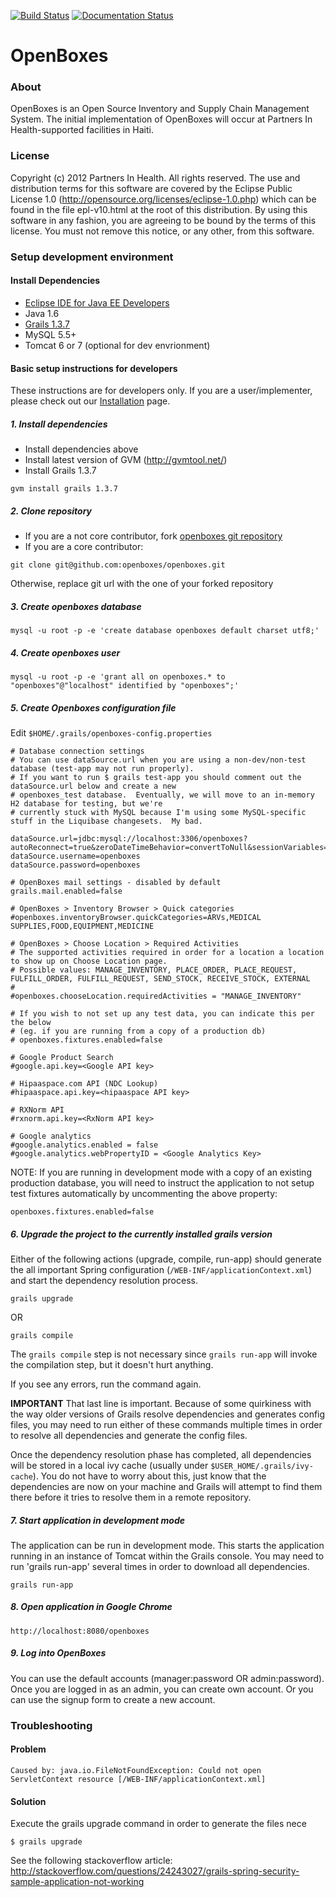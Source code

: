 [![Build Status](https://travis-ci.org/openboxes/openboxes.svg?branch=master)](https://travis-ci.org/openboxes/openboxes)
[![Documentation Status](https://readthedocs.org/projects/openboxes/badge/?version=latest)](https://readthedocs.org/projects/openboxes/?badge=latest)

OpenBoxes
=========

### About

OpenBoxes is an Open Source Inventory and Supply Chain Management System. The initial implementation of OpenBoxes will occur at Partners In Health-supported facilities in Haiti.

### License

Copyright (c) 2012 Partners In Health.  All rights reserved.
The use and distribution terms for this software are covered by the
Eclipse Public License 1.0 (http://opensource.org/licenses/eclipse-1.0.php)
which can be found in the file epl-v10.html at the root of this distribution.
By using this software in any fashion, you are agreeing to be bound by
the terms of this license.
You must not remove this notice, or any other, from this software.

### Setup development environment

#### Install Dependencies

* [Eclipse IDE for Java EE Developers](http://www.eclipse.org/downloads)
* Java 1.6
* [Grails 1.3.7](http://grails.org/download/archive/Grails)
* MySQL 5.5+
* Tomcat 6 or 7 (optional for dev envrionment)
 

#### Basic setup instructions for developers

These instructions are for developers only.  If you are a user/implementer, please check out our [Installation](https://github.com/openboxes/openboxes/wiki/Installation) page.

##### 1. Install dependencies

* Install dependencies above
* Install latest version of GVM (http://gvmtool.net/)
* Install Grails 1.3.7
```
gvm install grails 1.3.7
```

##### 2. Clone repository 
* If you are a not core contributor, fork [openboxes git repository](https://github.com/openboxes/openboxes)
* If you are a core contributor:
```
git clone git@github.com:openboxes/openboxes.git      
```
Otherwise, replace git url with the one of your forked repository

##### 3. Create openboxes database 
```
mysql -u root -p -e 'create database openboxes default charset utf8;'
```
##### 4. Create openboxes user 
```
mysql -u root -p -e 'grant all on openboxes.* to "openboxes"@"localhost" identified by "openboxes";'
```

##### 5. Create Openboxes configuration file 
Edit `$HOME/.grails/openboxes-config.properties`

```
# Database connection settings
# You can use dataSource.url when you are using a non-dev/non-test database (test-app may not run properly).
# If you want to run $ grails test-app you should comment out the dataSource.url below and create a new 
# openboxes_test database.  Eventually, we will move to an in-memory H2 database for testing, but we're 
# currently stuck with MySQL because I'm using some MySQL-specific stuff in the Liquibase changesets.  My bad.

dataSource.url=jdbc:mysql://localhost:3306/openboxes?autoReconnect=true&zeroDateTimeBehavior=convertToNull&sessionVariables=storage_engine=InnoDB
dataSource.username=openboxes
dataSource.password=openboxes

# OpenBoxes mail settings - disabled by default
grails.mail.enabled=false

# OpenBoxes > Inventory Browser > Quick categories
#openboxes.inventoryBrowser.quickCategories=ARVs,MEDICAL SUPPLIES,FOOD,EQUIPMENT,MEDICINE

# OpenBoxes > Choose Location > Required Activities
# The supported activities required in order for a location a location to show up on Choose Location page.
# Possible values: MANAGE_INVENTORY, PLACE_ORDER, PLACE_REQUEST, FULFILL_ORDER, FULFILL_REQUEST, SEND_STOCK, RECEIVE_STOCK, EXTERNAL
#
#openboxes.chooseLocation.requiredActivities = "MANAGE_INVENTORY"

# If you wish to not set up any test data, you can indicate this per the below 
# (eg. if you are running from a copy of a production db)
# openboxes.fixtures.enabled=false

# Google Product Search
#google.api.key=<Google API key>

# Hipaaspace.com API (NDC Lookup)
#hipaaspace.api.key=<hipaaspace API key>

# RXNorm API
#rxnorm.api.key=<RxNorm API key>

# Google analytics
#google.analytics.enabled = false
#google.analytics.webPropertyID = <Google Analytics Key>
```

NOTE: If you are running in development mode with a copy of an existing production database, you will need to
instruct the application to not setup test fixtures automatically by uncommenting the above property:
```
openboxes.fixtures.enabled=false
```

##### 6. Upgrade the project to the currently installed grails version 
Either of the following actions (upgrade, compile, run-app) should generate the all important Spring configuration (`/WEB-INF/applicationContext.xml`) and start the dependency resolution process.  

```    
grails upgrade
```
OR

```    
grails compile
```

The `grails compile` step is not necessary since `grails run-app` will invoke the compilation step, but it doesn't hurt anything.

If you see any errors, run the command again.  

**IMPORTANT** That last line is important.  Because of some quirkiness with the way older versions of Grails resolve dependencies and generates config files, you may need to run either of these commands multiple times in order to resolve all dependencies and generate the config files.

Once the dependency resolution phase has completed, all dependencies will be stored in a local ivy cache (usually under `$USER_HOME/.grails/ivy-cache`).  You do not have to worry about this, just know that the dependencies are now on your machine and Grails will attempt to find them there before it tries to resolve them in a remote repository. 

##### 7. Start application in development mode
The application can be run in development mode.  This starts the application running in an instance of Tomcat within the Grails console.
You may need to run 'grails run-app' several times in order to download all dependencies.
```
grails run-app
```

##### 8. Open application in Google Chrome 
```
http://localhost:8080/openboxes
```

##### 9. Log into OpenBoxes 
You can use the default accounts (manager:password OR admin:password).  Once you are logged in as an admin, you can create own account.  Or you can use the signup form to create a new account.

### Troubleshooting
#### Problem
```
Caused by: java.io.FileNotFoundException: Could not open ServletContext resource [/WEB-INF/applicationContext.xml]
```
#### Solution
Execute the grails upgrade command in order to generate the files nece
```
$ grails upgrade
```
See the following stackoverflow article:
http://stackoverflow.com/questions/24243027/grails-spring-security-sample-application-not-working
